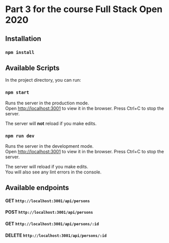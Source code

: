 # Part 3 for the course Full Stack Open 2020

## Installation

### `npm install`

## Available Scripts

In the project directory, you can run:

### `npm start`

Runs the server in the production mode.<br />
Open [http://localhost:3001](http://localhost:3001) to view it in the browser.
Press Ctrl+C to stop the server.

The server will **not** reload if you make edits.<br />

### `npm run dev`

Runs the server in the development mode.<br />
Open [http://localhost:3001](http://localhost:3001) to view it in the browser.
Press Ctrl+C to stop the server.

The server will reload if you make edits.<br />
You will also see any lint errors in the console.

## Available endpoints

#### GET `http://localhost:3001/api/persons`

#### POST `http://localhost:3001/api/persons`

#### GET `http://localhost:3001/api/persons/:id`

#### DELETE `http://localhost:3001/api/persons/:id`
